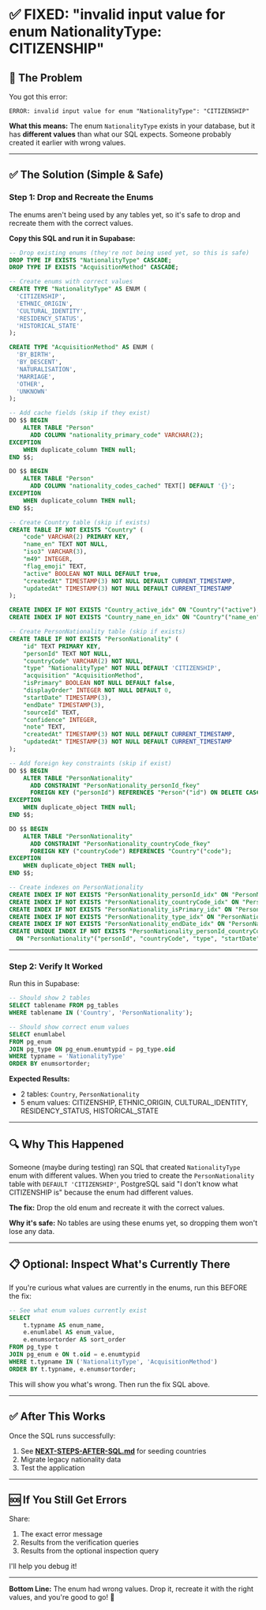 # ✅ FIXED: "invalid input value for enum NationalityType: CITIZENSHIP"

## 🔴 The Problem
You got this error:
```
ERROR: invalid input value for enum "NationalityType": "CITIZENSHIP"
```

**What this means:** The enum `NationalityType` exists in your database, but it has **different values** than what our SQL expects. Someone probably created it earlier with wrong values.

---

## ✅ The Solution (Simple & Safe)

### Step 1: Drop and Recreate the Enums

The enums aren't being used by any tables yet, so it's safe to drop and recreate them with the correct values.

**Copy this SQL and run it in Supabase:**

```sql
-- Drop existing enums (they're not being used yet, so this is safe)
DROP TYPE IF EXISTS "NationalityType" CASCADE;
DROP TYPE IF EXISTS "AcquisitionMethod" CASCADE;

-- Create enums with correct values
CREATE TYPE "NationalityType" AS ENUM (
  'CITIZENSHIP',
  'ETHNIC_ORIGIN',
  'CULTURAL_IDENTITY',
  'RESIDENCY_STATUS',
  'HISTORICAL_STATE'
);

CREATE TYPE "AcquisitionMethod" AS ENUM (
  'BY_BIRTH',
  'BY_DESCENT',
  'NATURALISATION',
  'MARRIAGE',
  'OTHER',
  'UNKNOWN'
);

-- Add cache fields (skip if they exist)
DO $$ BEGIN
    ALTER TABLE "Person"
      ADD COLUMN "nationality_primary_code" VARCHAR(2);
EXCEPTION
    WHEN duplicate_column THEN null;
END $$;

DO $$ BEGIN
    ALTER TABLE "Person"
      ADD COLUMN "nationality_codes_cached" TEXT[] DEFAULT '{}';
EXCEPTION
    WHEN duplicate_column THEN null;
END $$;

-- Create Country table (skip if exists)
CREATE TABLE IF NOT EXISTS "Country" (
    "code" VARCHAR(2) PRIMARY KEY,
    "name_en" TEXT NOT NULL,
    "iso3" VARCHAR(3),
    "m49" INTEGER,
    "flag_emoji" TEXT,
    "active" BOOLEAN NOT NULL DEFAULT true,
    "createdAt" TIMESTAMP(3) NOT NULL DEFAULT CURRENT_TIMESTAMP,
    "updatedAt" TIMESTAMP(3) NOT NULL DEFAULT CURRENT_TIMESTAMP
);

CREATE INDEX IF NOT EXISTS "Country_active_idx" ON "Country"("active");
CREATE INDEX IF NOT EXISTS "Country_name_en_idx" ON "Country"("name_en");

-- Create PersonNationality table (skip if exists)
CREATE TABLE IF NOT EXISTS "PersonNationality" (
    "id" TEXT PRIMARY KEY,
    "personId" TEXT NOT NULL,
    "countryCode" VARCHAR(2) NOT NULL,
    "type" "NationalityType" NOT NULL DEFAULT 'CITIZENSHIP',
    "acquisition" "AcquisitionMethod",
    "isPrimary" BOOLEAN NOT NULL DEFAULT false,
    "displayOrder" INTEGER NOT NULL DEFAULT 0,
    "startDate" TIMESTAMP(3),
    "endDate" TIMESTAMP(3),
    "sourceId" TEXT,
    "confidence" INTEGER,
    "note" TEXT,
    "createdAt" TIMESTAMP(3) NOT NULL DEFAULT CURRENT_TIMESTAMP,
    "updatedAt" TIMESTAMP(3) NOT NULL DEFAULT CURRENT_TIMESTAMP
);

-- Add foreign key constraints (skip if exist)
DO $$ BEGIN
    ALTER TABLE "PersonNationality"
      ADD CONSTRAINT "PersonNationality_personId_fkey"
      FOREIGN KEY ("personId") REFERENCES "Person"("id") ON DELETE CASCADE;
EXCEPTION
    WHEN duplicate_object THEN null;
END $$;

DO $$ BEGIN
    ALTER TABLE "PersonNationality"
      ADD CONSTRAINT "PersonNationality_countryCode_fkey"
      FOREIGN KEY ("countryCode") REFERENCES "Country"("code");
EXCEPTION
    WHEN duplicate_object THEN null;
END $$;

-- Create indexes on PersonNationality
CREATE INDEX IF NOT EXISTS "PersonNationality_personId_idx" ON "PersonNationality"("personId");
CREATE INDEX IF NOT EXISTS "PersonNationality_countryCode_idx" ON "PersonNationality"("countryCode");
CREATE INDEX IF NOT EXISTS "PersonNationality_isPrimary_idx" ON "PersonNationality"("isPrimary");
CREATE INDEX IF NOT EXISTS "PersonNationality_type_idx" ON "PersonNationality"("type");
CREATE INDEX IF NOT EXISTS "PersonNationality_endDate_idx" ON "PersonNationality"("endDate");
CREATE UNIQUE INDEX IF NOT EXISTS "PersonNationality_personId_countryCode_type_startDate_endDate_key"
  ON "PersonNationality"("personId", "countryCode", "type", "startDate", "endDate");
```

---

### Step 2: Verify It Worked

Run this in Supabase:

```sql
-- Should show 2 tables
SELECT tablename FROM pg_tables
WHERE tablename IN ('Country', 'PersonNationality');

-- Should show correct enum values
SELECT enumlabel
FROM pg_enum
JOIN pg_type ON pg_enum.enumtypid = pg_type.oid
WHERE typname = 'NationalityType'
ORDER BY enumsortorder;
```

**Expected Results:**
- 2 tables: `Country`, `PersonNationality`
- 5 enum values: CITIZENSHIP, ETHNIC_ORIGIN, CULTURAL_IDENTITY, RESIDENCY_STATUS, HISTORICAL_STATE

---

## 🔍 Why This Happened

Someone (maybe during testing) ran SQL that created `NationalityType` enum with different values. When you tried to create the `PersonNationality` table with `DEFAULT 'CITIZENSHIP'`, PostgreSQL said "I don't know what CITIZENSHIP is" because the enum had different values.

**The fix:** Drop the old enum and recreate it with the correct values.

**Why it's safe:** No tables are using these enums yet, so dropping them won't lose any data.

---

## 📋 Optional: Inspect What's Currently There

If you're curious what values are currently in the enums, run this BEFORE the fix:

```sql
-- See what enum values currently exist
SELECT
    t.typname AS enum_name,
    e.enumlabel AS enum_value,
    e.enumsortorder AS sort_order
FROM pg_type t
JOIN pg_enum e ON t.oid = e.enumtypid
WHERE t.typname IN ('NationalityType', 'AcquisitionMethod')
ORDER BY t.typname, e.enumsortorder;
```

This will show you what's wrong. Then run the fix SQL above.

---

## ✅ After This Works

Once the SQL runs successfully:
1. See **[NEXT-STEPS-AFTER-SQL.md](NEXT-STEPS-AFTER-SQL.md)** for seeding countries
2. Migrate legacy nationality data
3. Test the application

---

## 🆘 If You Still Get Errors

Share:
1. The exact error message
2. Results from the verification queries
3. Results from the optional inspection query

I'll help you debug it!

---

**Bottom Line:** The enum had wrong values. Drop it, recreate it with the right values, and you're good to go! 🚀
